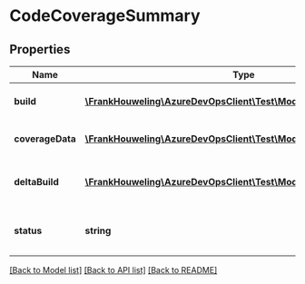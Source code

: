 # CodeCoverageSummary

## Properties
Name | Type | Description | Notes
------------ | ------------- | ------------- | -------------
**build** | [**\FrankHouweling\AzureDevOpsClient\Test\Model\ShallowReference**](ShallowReference.md) | Uri of build for which data is retrieved/published | [optional] 
**coverageData** | [**\FrankHouweling\AzureDevOpsClient\Test\Model\CodeCoverageData[]**](CodeCoverageData.md) | List of coverage data and details for the build | [optional] 
**deltaBuild** | [**\FrankHouweling\AzureDevOpsClient\Test\Model\ShallowReference**](ShallowReference.md) | Uri of build against which difference in coverage is computed | [optional] 
**status** | **string** | Uri of build against which difference in coverage is computed | [optional] 

[[Back to Model list]](../README.md#documentation-for-models) [[Back to API list]](../README.md#documentation-for-api-endpoints) [[Back to README]](../README.md)


